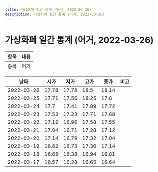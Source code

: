 ```yaml
---
title: 가상화폐 일간 통계 (어거, 2022-03-26)
description: 가상화폐 일간 통계 (어거, 2022-03-26)
---
```


가상화폐 일간 통계 (어거, 2022-03-26)
===

|항목|내용|
|--|--|
|종목|어거||마켓|KRW-REP||종류|일 단위 캔들||기간|2022-03-17T09:00:00 - 2022-03-26T09:00:00|

|날짜|시가|저가|고가|종가|비고|
|--|--|--|--|--|--|
|2022-03-26|17.78|17.78|18.5|18.14|    |
|2022-03-25|17.71|17.56|18.25|17.8|    |
|2022-03-24|17.7|17.41|17.89|17.72|    |
|2022-03-23|17.53|17.23|17.71|17.68|    |
|2022-03-22|17.12|16.96|17.58|17.55|    |
|2022-03-21|17.04|16.71|17.28|17.12|    |
|2022-03-20|17.14|16.79|17.32|17.04|    |
|2022-03-19|16.82|16.73|17.36|17.14|    |
|2022-03-18|16.65|16.38|16.94|16.81|    |
|2022-03-17|16.57|16.28|16.65|16.64|    |
